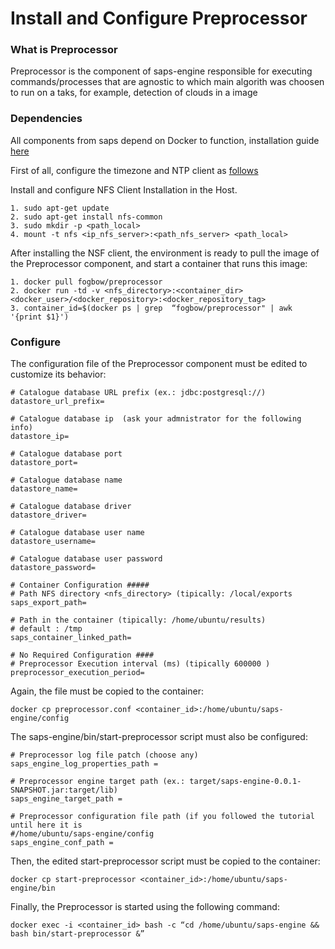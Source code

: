 # Install and Configure Preprocessor

### What is Preprocessor
Preprocessor is the component of saps-engine responsible for executing commands/processes that are agnostic to which main algorith was choosen to run on a taks, for example, detection of clouds in a image

### Dependencies
All components from saps depend on Docker to function, installation guide [here](./container-install.md)

First of all, configure the timezone and NTP client as [follows](./ntp-server-config.md)

Install and configure NFS Client Installation in the Host.
```
1. sudo apt-get update
2. sudo apt-get install nfs-common
3. sudo mkdir -p <path_local>
4. mount -t nfs <ip_nfs_server>:<path_nfs_server> <path_local>
```
After installing the NSF client, the environment is ready to pull the image of the Preprocessor component, and start a container that runs this image:
  ```
  1. docker pull fogbow/preprocessor
  2. docker run -td -v <nfs_directory>:<container_dir> <docker_user>/<docker_repository>:<docker_repository_tag>
  3. container_id=$(docker ps | grep  “fogbow/preprocessor" | awk '{print $1}')
  ```
### Configure
The configuration file of the Preprocessor component must be edited to customize its behavior:
```
# Catalogue database URL prefix (ex.: jdbc:postgresql://)
datastore_url_prefix=

# Catalogue database ip  (ask your admnistrator for the following info)
datastore_ip=

# Catalogue database port
datastore_port=

# Catalogue database name
datastore_name=

# Catalogue database driver
datastore_driver=

# Catalogue database user name
datastore_username=

# Catalogue database user password
datastore_password=

# Container Configuration #####
# Path NFS directory <nfs_directory> (tipically: /local/exports
saps_export_path=

# Path in the container (tipically: /home/ubuntu/results) 
# default : /tmp 
saps_container_linked_path=

# No Required Configuration ####
# Preprocessor Execution interval (ms) (tipically 600000 )
preprocessor_execution_period=
```
Again, the file must be copied to the container:
```
docker cp preprocessor.conf <container_id>:/home/ubuntu/saps-engine/config
```
The saps-engine/bin/start-preprocessor script must
also be configured:
```
# Preprocessor log file patch (choose any)
saps_engine_log_properties_path =

# Preprocessor engine target path (ex.: target/saps-engine-0.0.1-SNAPSHOT.jar:target/lib)
saps_engine_target_path =

# Preprocessor configuration file path (if you followed the tutorial until here it is
#/home/ubuntu/saps-engine/config
saps_engine_conf_path =
```
Then, the edited start-preprocessor script must be copied to the container:
```
docker cp start-preprocessor <container_id>:/home/ubuntu/saps-engine/bin
```
Finally, the Preprocessor is started using the following command:
```
docker exec -i <container_id> bash -c “cd /home/ubuntu/saps-engine && bash bin/start-preprocessor &”
```
